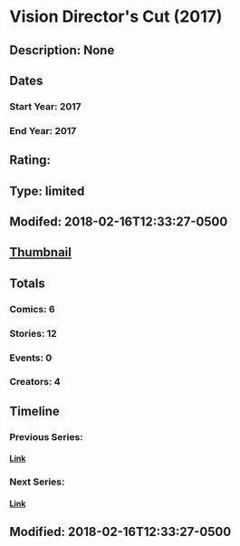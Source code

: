 # Vision Director's Cut (2017)
## Description: None
## Dates
### Start Year: 2017
### End Year: 2017
## Rating: 
## Type: limited
## Modifed: 2018-02-16T12:33:27-0500
## [Thumbnail](http://i.annihil.us/u/prod/marvel/i/mg/c/c0/5a8715ce66fdb.jpg)
## Totals
### Comics: 6
### Stories: 12
### Events: 0
### Creators: 4
## Timeline
### Previous Series: 
#### [Link]()
### Next Series: 
#### [Link]()
## Modified: 2018-02-16T12:33:27-0500